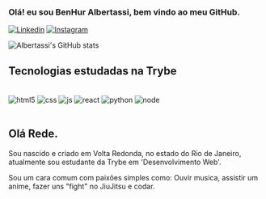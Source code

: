 ### Olá! eu sou BenHur Albertassi, bem vindo ao meu GitHub.

[![Linkedin](https://img.shields.io/badge/LinkedIn-0077B5?style=for-the-badge&logo=linkedin&logoColor=white)](https://www.linkedin.com/in/benhur-albertassi-07bb7941/)
[![Instagram](https://img.shields.io/badge/Instagram-E4405F?style=for-the-badge&logo=instagram&logoColor=white)](https://www.instagram.com/benhuralbertassi/)

![Albertassi's GitHub stats](https://github-readme-stats.vercel.app/api?username=BenHurAlbertassi12&show_icons=true&theme=dark)

<!-- [![Top Langs](https://github-readme-stats.vercel.app/api/top-langs/?username=BenHurAlbertassi12&layout=compact)](https://github.com/anuraghazra/github-readme-stats) -->

## Tecnologias estudadas na Trybe

<div style='display: inilne_block'><br/>
<img align='center' alt='html5' src='https://img.shields.io/badge/HTML5-E34F26?style=for-the-badge&logo=html5&logoColor=white'>
<img align='center' alt='css' src='https://img.shields.io/badge/CSS3-1572B6?style=for-the-badge&logo=css3&logoColor=white'>
<img align='center' alt='js' src='https://img.shields.io/badge/JavaScript-F7DF1E?style=for-the-badge&logo=javascript&logoColor=black'>
<img align='center' alt='react' src='https://img.shields.io/badge/React-20232A?style=for-the-badge&logo=react&logoColor=61DAFB'>
<img align='center' alt='python' src='https://img.shields.io/badge/Python-3776AB?style=for-the-badge&logo=python&logoColor=white'>
<img align='center' alt='node' src='https://img.shields.io/badge/Node.js-43853D?style=for-the-badge&logo=node.js&logoColor=white'>
</div><br/>

## Olá Rede.

Sou nascido e criado em Volta Redonda, no estado do Rio de Janeiro, atualmente sou estudante da Trybe em 'Desenvolvimento Web'.

Sou um cara comum com paixões simples como: Ouvir musica, assistir um anime, fazer uns "fight" no JiuJitsu e codar.
